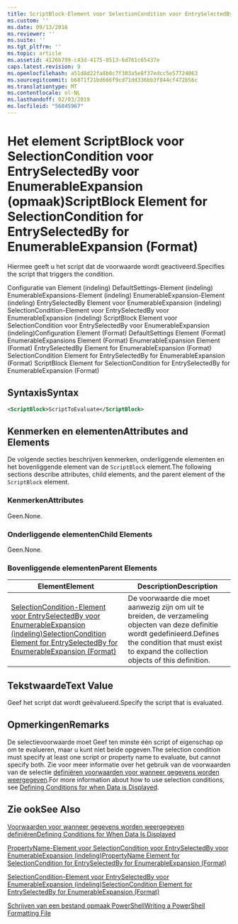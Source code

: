 ```yaml
---
title: ScriptBlock-Element voor SelectionCondition voor EntrySelectedBy voor EnumerableExpansion (indeling) | Microsoft Docs
ms.custom: ''
ms.date: 09/13/2016
ms.reviewer: ''
ms.suite: ''
ms.tgt_pltfrm: ''
ms.topic: article
ms.assetid: 4126b799-c43d-4175-8513-6d761c65437e
caps.latest.revision: 9
ms.openlocfilehash: a51d8d22fa8b0c7f303a5e8f37edcc5e57724063
ms.sourcegitcommit: b6871f21bd666f9cd71dd336bb3f844cf472b56c
ms.translationtype: MT
ms.contentlocale: nl-NL
ms.lasthandoff: 02/03/2019
ms.locfileid: "56845967"
---
```

# <a name="scriptblock-element-for-selectioncondition-for-entryselectedby-for-enumerableexpansion-format"></a><span data-ttu-id="68b4a-102">Het element ScriptBlock voor SelectionCondition voor EntrySelectedBy voor EnumerableExpansion (opmaak)</span><span class="sxs-lookup"><span data-stu-id="68b4a-102">ScriptBlock Element for SelectionCondition for EntrySelectedBy for EnumerableExpansion (Format)</span></span>

<span data-ttu-id="68b4a-103">Hiermee geeft u het script dat de voorwaarde wordt geactiveerd.</span><span class="sxs-lookup"><span data-stu-id="68b4a-103">Specifies the script that triggers the condition.</span></span>

<span data-ttu-id="68b4a-104">Configuratie van Element (indeling) DefaultSettings-Element (indeling) EnumerableExpansions-Element (indeling) EnumerableExpansion-Element (indeling) EntrySelectedBy Element voor EnumerableExpansion (indeling) SelectionCondition-Element voor EntrySelectedBy voor EnumerableExpansion (indeling) ScriptBlock Element voor SelectionCondition voor EntrySelectedBy voor EnumerableExpansion (indeling)</span><span class="sxs-lookup"><span data-stu-id="68b4a-104">Configuration Element (Format) DefaultSettings Element (Format) EnumerableExpansions Element (Format) EnumerableExpansion Element (Format) EntrySelectedBy Element for EnumerableExpansion (Format) SelectionCondition Element for EntrySelectedBy for EnumerableExpansion (Format) ScriptBlock Element for SelectionCondition for EntrySelectedBy for EnumerableExpansion (Format)</span></span>

## <a name="syntax"></a><span data-ttu-id="68b4a-105">Syntaxis</span><span class="sxs-lookup"><span data-stu-id="68b4a-105">Syntax</span></span>

```xml
<ScriptBlock>ScriptToEvaluate</ScriptBlock>
```

## <a name="attributes-and-elements"></a><span data-ttu-id="68b4a-106">Kenmerken en elementen</span><span class="sxs-lookup"><span data-stu-id="68b4a-106">Attributes and Elements</span></span>

<span data-ttu-id="68b4a-107">De volgende secties beschrijven kenmerken, onderliggende elementen en het bovenliggende element van de `ScriptBlock` element.</span><span class="sxs-lookup"><span data-stu-id="68b4a-107">The following sections describe attributes, child elements, and the parent element of the `ScriptBlock` element.</span></span>

### <a name="attributes"></a><span data-ttu-id="68b4a-108">Kenmerken</span><span class="sxs-lookup"><span data-stu-id="68b4a-108">Attributes</span></span>

<span data-ttu-id="68b4a-109">Geen.</span><span class="sxs-lookup"><span data-stu-id="68b4a-109">None.</span></span>

### <a name="child-elements"></a><span data-ttu-id="68b4a-110">Onderliggende elementen</span><span class="sxs-lookup"><span data-stu-id="68b4a-110">Child Elements</span></span>

<span data-ttu-id="68b4a-111">Geen.</span><span class="sxs-lookup"><span data-stu-id="68b4a-111">None.</span></span>

### <a name="parent-elements"></a><span data-ttu-id="68b4a-112">Bovenliggende elementen</span><span class="sxs-lookup"><span data-stu-id="68b4a-112">Parent Elements</span></span>

|<span data-ttu-id="68b4a-113">Element</span><span class="sxs-lookup"><span data-stu-id="68b4a-113">Element</span></span>|<span data-ttu-id="68b4a-114">Description</span><span class="sxs-lookup"><span data-stu-id="68b4a-114">Description</span></span>|
|-------------|-----------------|
|[<span data-ttu-id="68b4a-115">SelectionCondition-Element voor EntrySelectedBy voor EnumerableExpansion (indeling)</span><span class="sxs-lookup"><span data-stu-id="68b4a-115">SelectionCondition Element for EntrySelectedBy for EnumerableExpansion (Format)</span></span>](./selectioncondition-element-for-entryselectedby-for-enumerableexpansion-format.md)|<span data-ttu-id="68b4a-116">De voorwaarde die moet aanwezig zijn om uit te breiden, de verzameling objecten van deze definitie wordt gedefinieerd.</span><span class="sxs-lookup"><span data-stu-id="68b4a-116">Defines the condition that must exist to expand the collection objects of this definition.</span></span>|

## <a name="text-value"></a><span data-ttu-id="68b4a-117">Tekstwaarde</span><span class="sxs-lookup"><span data-stu-id="68b4a-117">Text Value</span></span>

<span data-ttu-id="68b4a-118">Geef het script dat wordt geëvalueerd.</span><span class="sxs-lookup"><span data-stu-id="68b4a-118">Specify the script that is evaluated.</span></span>

## <a name="remarks"></a><span data-ttu-id="68b4a-119">Opmerkingen</span><span class="sxs-lookup"><span data-stu-id="68b4a-119">Remarks</span></span>

<span data-ttu-id="68b4a-120">De selectievoorwaarde moet Geef ten minste één script of eigenschap op om te evalueren, maar u kunt niet beide opgeven.</span><span class="sxs-lookup"><span data-stu-id="68b4a-120">The selection condition must specify at least one script or property name to evaluate, but cannot specify both.</span></span> <span data-ttu-id="68b4a-121">Zie voor meer informatie over het gebruik van de voorwaarden van de selectie [definiëren voorwaarden voor wanneer gegevens worden weergegeven](./defining-conditions-for-displaying-data.md).</span><span class="sxs-lookup"><span data-stu-id="68b4a-121">For more information about how to use selection conditions, see [Defining Conditions for when Data is Displayed](./defining-conditions-for-displaying-data.md).</span></span>

## <a name="see-also"></a><span data-ttu-id="68b4a-122">Zie ook</span><span class="sxs-lookup"><span data-stu-id="68b4a-122">See Also</span></span>

[<span data-ttu-id="68b4a-123">Voorwaarden voor wanneer gegevens worden weergegeven definiëren</span><span class="sxs-lookup"><span data-stu-id="68b4a-123">Defining Conditions for When Data Is Displayed</span></span>](./defining-conditions-for-displaying-data.md)

[<span data-ttu-id="68b4a-124">PropertyName-Element voor SelectionCondition voor EntrySelectedBy voor EnumerableExpansion (indeling)</span><span class="sxs-lookup"><span data-stu-id="68b4a-124">PropertyName Element for SelectionCondition for EntrySelectedBy for EnumerableExpansion (Format)</span></span>](./propertyname-element-for-selectioncondition-for-entryselectedby-for-enumerableexpansion-format.md)

[<span data-ttu-id="68b4a-125">SelectionCondition-Element voor EntrySelectedBy voor EnumerableExpansion (indeling)</span><span class="sxs-lookup"><span data-stu-id="68b4a-125">SelectionCondition Element for EntrySelectedBy for EnumerableExpansion (Format)</span></span>](./selectioncondition-element-for-entryselectedby-for-enumerableexpansion-format.md)

[<span data-ttu-id="68b4a-126">Schrijven van een bestand opmaak PowerShell</span><span class="sxs-lookup"><span data-stu-id="68b4a-126">Writing a PowerShell Formatting File</span></span>](./writing-a-powershell-formatting-file.md)
